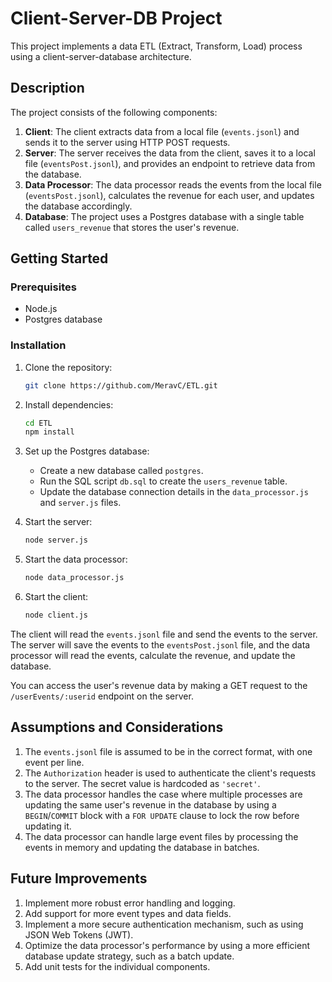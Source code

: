 
# Client-Server-DB Project

This project implements a data ETL (Extract, Transform, Load) process using a client-server-database architecture.

## Description

The project consists of the following components:

1. **Client**: The client extracts data from a local file (`events.jsonl`) and sends it to the server using HTTP POST requests.
2. **Server**: The server receives the data from the client, saves it to a local file (`eventsPost.jsonl`), and provides an endpoint to retrieve data from the database.
3. **Data Processor**: The data processor reads the events from the local file (`eventsPost.jsonl`), calculates the revenue for each user, and updates the database accordingly.
4. **Database**: The project uses a Postgres database with a single table called `users_revenue` that stores the user's revenue.

## Getting Started

### Prerequisites

- Node.js
- Postgres database

### Installation

1. Clone the repository:

   ```bash
   git clone https://github.com/MeravC/ETL.git
   ```

2. Install dependencies:

   ```bash
   cd ETL
   npm install
   ```

3. Set up the Postgres database:

   - Create a new database called `postgres`.
   - Run the SQL script `db.sql` to create the `users_revenue` table.
   - Update the database connection details in the `data_processor.js` and `server.js` files.

4. Start the server:

   ```bash
   node server.js
   ```

5. Start the data processor:

   ```bash
   node data_processor.js
   ```

6. Start the client:

   ```bash
   node client.js
   ```

The client will read the `events.jsonl` file and send the events to the server. The server will save the events to the `eventsPost.jsonl` file, and the data processor will read the events, calculate the revenue, and update the database.

You can access the user's revenue data by making a GET request to the `/userEvents/:userid` endpoint on the server.

## Assumptions and Considerations

1. The `events.jsonl` file is assumed to be in the correct format, with one event per line.
2. The `Authorization` header is used to authenticate the client's requests to the server. The secret value is hardcoded as `'secret'`.
3. The data processor handles the case where multiple processes are updating the same user's revenue in the database by using a `BEGIN`/`COMMIT` block with a `FOR UPDATE` clause to lock the row before updating it.
4. The data processor can handle large event files by processing the events in memory and updating the database in batches.

## Future Improvements

1. Implement more robust error handling and logging.
2. Add support for more event types and data fields.
3. Implement a more secure authentication mechanism, such as using JSON Web Tokens (JWT).
4. Optimize the data processor's performance by using a more efficient database update strategy, such as a batch update.
5. Add unit tests for the individual components.